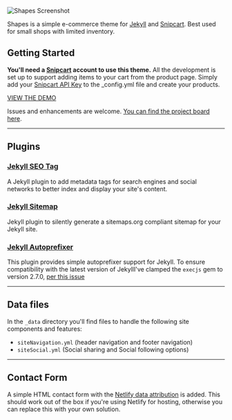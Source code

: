 
![Shapes Screenshot](https://repository-images.githubusercontent.com/142916390/3a3e76ba-4974-40e3-99ec-336976270796)

Shapes is a simple e-commerce theme for [Jekyll](https://jekyllrb.com/) and [Snipcart](https://snipcart.com/). Best used for small shops with limited inventory.

## Getting Started

__You'll need a [Snipcart](https://snipcart.com/) account to use this theme.__ All the development is set up to support adding items to your cart from the product page. Simply add your [Snipcart API Key](https://app.snipcart.com/dashboard/account/credentials) to the _config.yml file and create your products.

[VIEW THE DEMO](https://shapes-for-jekyll-and-snipcart.netlify.app)

Issues and enhancements are welcome. [You can find the project board here](https://github.com/discoform/shapes-for-jekyll-and-snipcart/projects/1).

---


## Plugins

### [Jekyll SEO Tag](https://github.com/discoform/shapes-for-jekyll-and-snipcart/projects/1)

A Jekyll plugin to add metadata tags for search engines and social networks to better index and display your site's content.


### [Jekyll Sitemap](https://github.com/jekyll/jekyll-sitemap)
Jekyll plugin to silently generate a sitemaps.org compliant sitemap for your Jekyll site.


### [Jekyll Autoprefixer](https://github.com/vwochnik/jekyll-autoprefixer)
This plugin provides simple autoprefixer support for Jekyll. To ensure compatibility with the latest version of JekyllI've clamped the `execjs` gem to version 2.7.0, [per this issue](https://github.com/ai/autoprefixer-rails/issues/160)

---

## Data files

In the `_data` directory you'll find files to handle the following site components and features:

- `siteNavigation.yml` (header navigation and footer navigation)
- `siteSocial.yml` (Social sharing and Social following options)

---

## Contact Form

A simple HTML contact form with the [Netlify data attribution](https://docs.netlify.com/forms/setup/) is added. This should work out of the box if you're using Netlify for hosting, otherwise you can replace this with your own solution.
